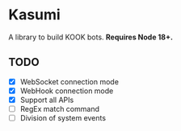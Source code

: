 # Kasumi

A library to build KOOK bots. **Requires Node 18+.**

## TODO

- [x] WebSocket connection mode
- [x] WebHook connection mode
- [x] Support all APIs
- [ ] RegEx match command
- [ ] Division of system events
